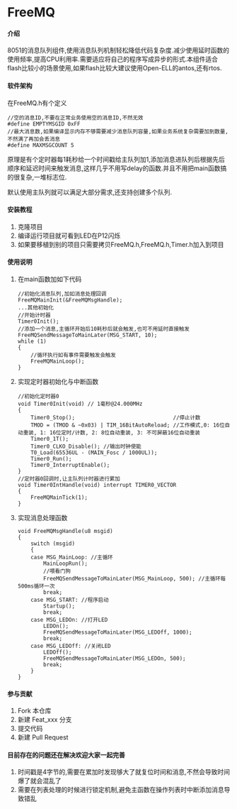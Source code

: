 # FreeMQ

#### 介绍
8051的消息队列组件,使用消息队列机制轻松降低代码复杂度.减少使用延时函数的使用频率,提高CPU利用率.需要适应将自己的程序写成异步的形式.本组件适合flash比较小的场景使用,如果flash比较大建议使用Open-ELL的antos,还有rtos.

#### 软件架构
在FreeMQ.h有个定义

    //空的消息ID,不要在正常业务使用空的消息ID,不然无效
    #define EMPTYMSGID 0xFF
    //最大消息数,如果编译显示内存不够需要减少消息队列容量,如果业务系统复杂需要加到数量,不然满了再加会丢消息
    #define MAXMSGCOUNT 5

原理是有个定时器每1耗秒给一个时间戳给主队列加1,添加消息进队列后根据先后顺序和延迟时间来触发消息,这样几乎不用写delay的函数.并且不用把main函数搞的很复杂,一堆标志位.

默认使用主队列就可以满足大部分需求,还支持创建多个队列.

#### 安装教程

1.  克隆项目
2.  编译运行项目就可看到LED在P12闪烁
3.  如果要移植到别的项目只需要拷贝FreeMQ.h,FreeMQ.h,Timer.h加入到项目

#### 使用说明

1.  在main函数加如下代码

        //初始化消息队列,加如消息处理回调
        FreeMQMainInit(&FreeMQMsgHandle);
        ...其他初始化
        //开始计时器
        Timer0Init();
        //添加一个消息,主循环开始后10耗秒后就会触发,也可不用延时直接触发
        FreeMQSendMessageToMainLater(MSG_START, 10);
        while (1)
        {
            //循环执行如有事件需要触发会触发
            FreeMQMainLoop();
        }

2.  实现定时器初始化与中断函数

        //初始化定时器0
        void Timer0Init(void) // 1毫秒@24.000MHz
        {
            Timer0_Stop();								 //停止计数
            TMOD = (TMOD & ~0x03) | TIM_16BitAutoReload; //工作模式,0: 16位自动重装, 1: 16位定时/计数, 2: 8位自动重装, 3: 不可屏蔽16位自动重装
            Timer0_1T();
            Timer0_CLKO_Disable(); //输出时钟使能
            T0_Load(65536UL - (MAIN_Fosc / 1000UL));
            Timer0_Run();
            Timer0_InterruptEnable();
        }
        //定时器0回调时,让主队列计时器进行累加
        void Timer0IntHandle(void) interrupt TIMER0_VECTOR
        {
            FreeMQMainTick(1);
        }

3.  实现消息处理函数

        void FreeMQMsgHandle(u8 msgid)
        {
            switch (msgid)
            {
            case MSG_MainLoop: //主循环
                MainLoopRun();
                //喂看门狗
                FreeMQSendMessageToMainLater(MSG_MainLoop, 500); //主循环每500ms循环一次
                break;
            case MSG_START: //程序启动
                Startup();
                break;
            case MSG_LEDOn: //打开LED
                LEDOn();
                FreeMQSendMessageToMainLater(MSG_LEDOff, 1000);
                break;
            case MSG_LEDOff: //关闭LED
                LEDOff();
                FreeMQSendMessageToMainLater(MSG_LEDOn, 500);
                break;
            }
        }

#### 参与贡献

1.  Fork 本仓库
2.  新建 Feat_xxx 分支
3.  提交代码
4.  新建 Pull Request


#### 目前存在的问题还在解决欢迎大家一起完善

1.  时间戳是4字节的,需要在累加时发现够大了就复位时间和消息,不然会导致时间爆了就会混乱了
2.  需要在列表处理的时候进行锁定机制,避免主函数在操作列表时中断添加消息导致错乱
